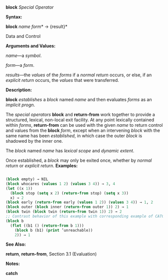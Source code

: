 **block** *Special Operator* 



**Syntax:** 



**block** *name form*\* → \{result\}\* 



Data and Control 











**Arguments and Values:** 



*name*—a *symbol*. 



*form*—a *form*. 



*results*—the *values* of the *forms* if a *normal return* occurs, or else, if an *explicit return* occurs, the *values* that were transferred. 



**Description:** 



**block** *establishes* a *block* named *name* and then evaluates *forms* as an *implicit progn*. 



The *special operators* **block** and **return-from** work together to provide a structured, lexical, non-local exit facility. At any point lexically contained within *forms*, **return-from** can be used with the given *name* to return control and values from the **block** *form*, except when an intervening *block* with the same name has been *established*, in which case the outer *block* is shadowed by the inner one. 



The *block* named *name* has *lexical scope* and *dynamic extent*. 



Once established, a *block* may only be exited once, whether by *normal return* or *explicit return*. **Examples:**
```lisp

(block empty) → NIL 
(block whocares (values 1 2) (values 3 4)) → 3, 4 
(let ((x 1)) 
  (block stop (setq x 2) (return-from stop) (setq x 3)) 
  x) → 2 
(block early (return-from early (values 1 2)) (values 3 4)) → 1, 2 
(block outer (block inner (return-from outer 1)) 2) → 1 
(block twin (block twin (return-from twin 1)) 2) → 2 
;; Contrast behavior of this example with corresponding example of CATCH. 
(block b 
  (flet ((b1 () (return-from b 1))) 
    (block b (b1) (print ’unreachable)) 
    2)) → 1 

```
**See Also:** 



**return**, **return-from**, Section 3.1 (Evaluation) 



**Notes:** 















**catch** 



